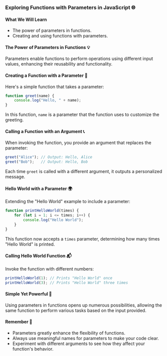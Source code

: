 ### Exploring Functions with Parameters in JavaScript 🌐

#### What We Will Learn
- The power of parameters in functions.
- Creating and using functions with parameters.

#### The Power of Parameters in Functions 💡
Parameters enable functions to perform operations using different input values, enhancing their reusability and functionality.

#### Creating a Function with a Parameter 🔧
Here's a simple function that takes a parameter:
```javascript
function greet(name) {
    console.log("Hello, " + name);
}
```
In this function, `name` is a parameter that the function uses to customize the greeting.

#### Calling a Function with an Argument 📞
When invoking the function, you provide an argument that replaces the parameter:
```javascript
greet("Alice"); // Output: Hello, Alice
greet("Bob");   // Output: Hello, Bob
```
Each time `greet` is called with a different argument, it outputs a personalized message.

#### Hello World with a Parameter 🌍
Extending the "Hello World" example to include a parameter:
```javascript
function printHelloWorld(times) {
    for (let i = 1; i <= times; i++) {
        console.log("Hello World");
    }
}
```
This function now accepts a `times` parameter, determining how many times "Hello World" is printed.

#### Calling Hello World Function 📬
Invoke the function with different numbers:
```javascript
printHelloWorld(1); // Prints "Hello World" once
printHelloWorld(3); // Prints "Hello World" three times
```

#### Simple Yet Powerful 🚀
Using parameters in functions opens up numerous possibilities, allowing the same function to perform various tasks based on the input provided.

#### Remember 📘
- Parameters greatly enhance the flexibility of functions.
- Always use meaningful names for parameters to make your code clear.
- Experiment with different arguments to see how they affect your function's behavior.
